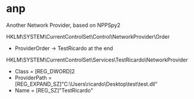 # anp
Another Network Provider, based on NPPSpy2

HKLM\SYSTEM\CurrentControlSet\Control\NetworkProvider\Order
- ProviderOrder -> TestRicardo at the end

HKLM\SYSTEM\CurrentControlSet\Services\TestRicardo\NetworkProvider
- Class = [REG_DWORD]2
- ProviderPath = [REG_EXPAND_SZ]"C:\Users\ricardo\Desktop\test\test.dll"
- Name = [REG_SZ]"TestRicardo"
